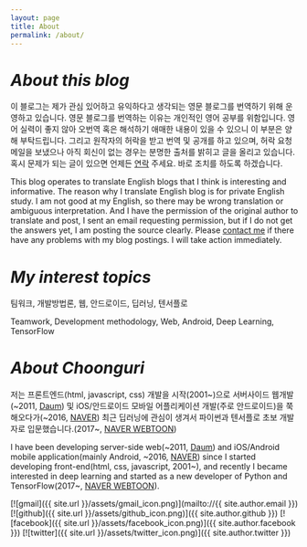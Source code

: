 ```yaml
---
layout: page
title: About
permalink: /about/
---
```


# *About this blog*
이 블로그는 제가 관심 있어하고 유익하다고 생각되는 영문 블로그를 번역하기 위해 운영하고 있습니다. 영문 블로그를 번역하는 이유는 개인적인 영어 공부를 위함입니다. 영어 실력이 좋지 않아 오번역 혹은 해석하기 애매한 내용이 있을 수 있으니 이 부분은 양해 부탁드립니다. 그리고 원작자의 허락을 받고 번역 및 공개를 하고 있으며, 허락 요청 메일을 보냈으나 아직 회신이 없는 경우는 분명한 출처를 밝히고 글을 올리고 있습니다. 혹시 문제가 되는 글이 있으면 언제든 [연락](mailto://choonguri@gmail.com) 주세요. 바로 조치를 하도록 하겠습니다.

This blog operates to translate English blogs that I think is interesting and informative. The reason why I translate English blog is for private English study. I am not good at my English, so there may be wrong translation or ambiguous interpretation. And I have the permission of the original author to translate and post, I sent an email requesting permission, but if I do not get the answers yet, I am posting the source clearly. Please [contact me](mailto://choonguri@gmail.com) if there have any problems with my blog postings. I will take action immediately.

# *My interest topics*
팀워크, 개발방법론, 웹, 안드로이드, 딥러닝, 텐서플로

Teamwork, Development methodology, Web, Android, Deep Learning, TensorFlow 

# *About Choonguri*
저는 프론트엔드(html, javascript, css) 개발을 시작(2001~)으로 서버사이드 웹개발(~2011, [Daum](http://www.daum.net/)) 및 iOS/안드로이드 모바일 어플리케이션 개발(주로 안드로이드)을 쭉 해오다가(~2016, [NAVER](http://www.naver.com)) 최근 딥러닝에 관심이 생겨서 파이썬과 텐서플로 초보 개발자로 입문했습니다.(2017~, [NAVER WEBTOON](http://webtoon.naver.com))

I have been developing server-side web(~2011, [Daum](http://www.daum.net/)) and iOS/Android mobile application(mainly Android, ~2016, [NAVER](http://www.naver.com)) since I started developing front-end(html, css, javascript, 2001~), and recently I became interested in deep learning and started as a new developer of Python and TensorFlow(2017~, [NAVER WEBTOON](http://webtoon.naver.com)).


[![gmail]({{ site.url }}/assets/gmail_icon.png)](mailto://{{ site.author.email }})
[![github]({{ site.url }}/assets/github_icon.png)]({{ site.author.github }})
[![facebook]({{ site.url }}/assets/facebook_icon.png)]({{ site.author.facebook }})
[![twitter]({{ site.url }}/assets/twitter_icon.png)]({{ site.author.twitter }})




<!--This is the base Jekyll theme. You can find out more info about customizing your Jekyll theme, as well as basic Jekyll usage documentation at [jekyllrb.com](https://jekyllrb.com/)

You can find the source code for Minima at GitHub:
[jekyll][jekyll-organization] /
[minima](https://github.com/jekyll/minima)

You can find the source code for Jekyll at GitHub:
[jekyll][jekyll-organization] /
[jekyll](https://github.com/jekyll/jekyll)


[jekyll-organization]: https://github.com/jekyll
-->
